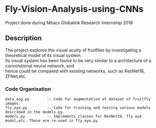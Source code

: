 # Fly-Vision-Analysis-using-CNNs

Project done during Mitacs Globalink Research Internship 2018

## Description

The project explores the visual acuity of fruitflies by investigating a theoretical model of its visual system.\
Its visual system has been found to be very similar to a architecture of a convolutional neural network, and \
hence could be compared with existing networks, such as ResNet18, ZFNet,etc.

### Code Organisation

```
data_aug.py        -- Code for augmentation of dataset of fruitfly images.
fly_eye.py         -- Code for training and testing various models described in the models.py.
models.py          -- Implements classes for ResNet18, fly eye model,etc. These are re-used in fly_eye.py
```




